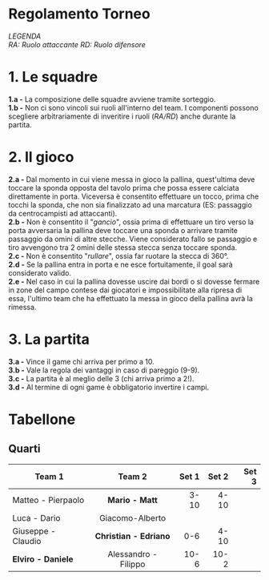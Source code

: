 # Regolamento Torneo

*LEGENDA  
RA: Ruolo attaccante
RD: Ruolo difensore*  

# 1. Le squadre
**1.a -** La composizione delle squadre avviene tramite sorteggio.  
**1.b -** Non ci sono vincoli sui ruoli all'interno del team. I componenti possono scegliere arbitrariamente di inveritire i ruoli (*RA/RD*) anche durante la partita.

# 2. Il gioco
**2.a -** Dal momento in cui viene messa in gioco la pallina, quest'ultima deve toccare la sponda opposta del tavolo prima che possa essere calciata direttamente in porta. Viceversa è consentito effettuare un tocco, prima che tocchi la sponda, che non sia finalizzato ad una marcatura (ES: passaggio da centrocampisti ad attaccanti).  
**2.b -** Non è consentito il "*gancio*", ossia prima di effettuare un tiro verso la porta avversaria la pallina deve toccare una sponda o arrivare tramite passaggio da omini di altre stecche. Viene considerato fallo se passaggio e tiro avvengono tra 2 omini delle stessa stecca senza toccare sponda.  
**2.c -** Non è consentito "*rullare*", ossia far ruotare la stecca di 360°.  
**2.d -** Se la pallina entra in porta e ne esce fortuitamente, il goal sarà considerato valido.  
**2.e -**  Nel caso in cui la pallina dovesse uscire dai bordi o si dovesse fermare in zone del campo contese dai giocatori e impossibilitate alla ripresa di essa, l'ultimo team che ha effettuato la messa in gioco della pallina avrà la rimessa.

# 3. La partita
**3.a -** Vince il game chi arriva per primo a 10.  
**3.b -** Vale la regola dei vantaggi in caso di pareggio (9-9).  
**3.c -** La partita è al meglio delle 3 (chi arriva primo a 2!).  
**3.d -** Al termine di ogni game è obbligatorio invertire i campi.

# Tabellone

## Quarti

| Team 1        | Team 2           | Set 1  |Set 2  |Set 3  |
| ------------- |:-------------:| -----:|-----:|-----:|
| Matteo - Pierpaolo | **Mario - Matt** | 3-10 | 4-10 |
| Luca - Dario | Giacomo-Alberto |  |
| Giuseppe - Claudio | **Christian - Edriano** | 0-6 | 4-10 |
| **Elviro - Daniele** | Alessandro - Filippo | 10-6 | 10-2 |
